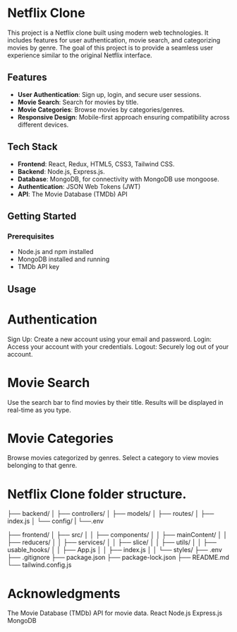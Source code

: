 # Netflix Clone

This project is a Netflix clone built using modern web technologies. It includes features for user authentication, movie search, and categorizing movies by genre.
The goal of this project is to provide a seamless user experience similar to the original Netflix interface.

## Features

- **User Authentication**: Sign up, login, and secure user sessions.
- **Movie Search**: Search for movies by title.
- **Movie Categories**: Browse movies by categories/genres.
- **Responsive Design**: Mobile-first approach ensuring compatibility across different devices.

## Tech Stack

- **Frontend**: React, Redux, HTML5, CSS3, Tailwind CSS.
- **Backend**: Node.js, Express.js.
- **Database**: MongoDB, for connectivity with MongoDB use mongoose.
- **Authentication**: JSON Web Tokens (JWT)
- **API**: The Movie Database (TMDb) API

## Getting Started

### Prerequisites

- Node.js and npm installed
- MongoDB installed and running
- TMDb API key

## Usage
# Authentication
Sign Up: Create a new account using your email and password.
Login: Access your account with your credentials.
Logout: Securely log out of your account.

# Movie Search
Use the search bar to find movies by their title.
Results will be displayed in real-time as you type.

# Movie Categories
Browse movies categorized by genres.
Select a category to view movies belonging to that genre.


# Netflix Clone folder structure.

├── backend/
│   ├── controllers/
│   ├── models/
│   ├── routes/
│   ├── index.js
│   └── config/
|   └──.env

├── frontend/
│   ├── src/
│   │   ├── components/
│   │   ├── mainContent/
│   │   ├── reducers/
│   │   ├── services/
│   │   ├── slice/
│   │   ├── utils/
│   │   ├── usable_hooks/
│   │   ├── App.js
│   │   ├── index.js
│   │   └── styles/
├── .env
├── .gitignore
├── package.json
├── package-lock.json
├── README.md
└── tailwind.config.js


# Acknowledgments
The Movie Database (TMDb) API for movie data.
React
Node.js
Express.js
MongoDB

